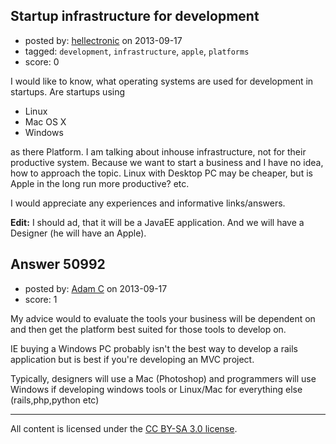 ## Startup infrastructure for development

- posted by: [hellectronic](https://stackexchange.com/users/-1/27919-hellectronic) on 2013-09-17
- tagged: `development`, `infrastructure`, `apple`, `platforms`
- score: 0

I would like to know, what operating systems are used for development in startups.
Are startups using

 - Linux
 - Mac OS X
 - Windows

as there Platform. I am talking about inhouse infrastructure, not for their productive
system. Because we want to start a business and I have no idea, how to approach the topic. Linux with Desktop PC may be cheaper, but is Apple in the long run more productive? etc.  

I would appreciate any experiences and informative links/answers.

**Edit:**
I should ad, that it will be a JavaEE application. And we will have a Designer (he will have an Apple).


## Answer 50992

- posted by: [Adam C](https://stackexchange.com/users/-1/27921-adam-c) on 2013-09-17
- score: 1

My advice would to evaluate the tools your business will be dependent on and then get the platform best suited for those tools to develop on. 

IE buying a Windows PC probably isn't the best way to develop a rails application but is best if you're developing an MVC project.

Typically, designers will use a Mac (Photoshop) and programmers will use Windows if developing windows tools or Linux/Mac for everything else (rails,php,python etc)  



---

All content is licensed under the [CC BY-SA 3.0 license](https://creativecommons.org/licenses/by-sa/3.0/).
